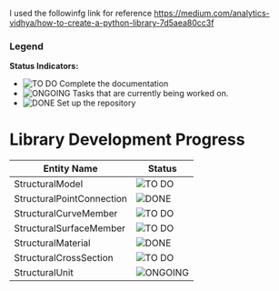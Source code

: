 I used the followinfg link for reference
https://medium.com/analytics-vidhya/how-to-create-a-python-library-7d5aea80cc3f

### Legend

**Status Indicators:**

- ![TO DO](https://img.shields.io/badge/Status-TO_DO-red) Complete the documentation
- ![ONGOING](https://img.shields.io/badge/Status-ONGOING-yellow) Tasks that are currently being worked on.
- ![DONE](https://img.shields.io/badge/Status-DONE-green) Set up the repository

# Library Development Progress

| Entity Name               | Status                                                         |
| ------------------------- | -------------------------------------------------------------- |
| StructuralModel           | ![TO DO](https://img.shields.io/badge/Status-TO_DO-red)        |
| StructuralPointConnection | ![DONE](https://img.shields.io/badge/Status-DONE-green)        |
| StructuralCurveMember     | ![TO DO](https://img.shields.io/badge/Status-TO_DO-red)        |
| StructuralSurfaceMember   | ![TO DO](https://img.shields.io/badge/Status-TO_DO-red)        |
| StructuralMaterial        | ![DONE](https://img.shields.io/badge/Status-DONE-green)        |
| StructuralCrossSection    | ![TO DO](https://img.shields.io/badge/Status-TO_DO-red)        |
| StructuralUnit            | ![ONGOING](https://img.shields.io/badge/Status-ONGOING-yellow) |

